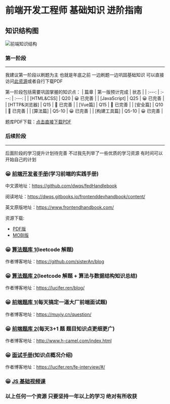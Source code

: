 前端开发工程师  基础知识 进阶指南 
========
## 知识结构图

![前端知识结构](https://raw.github.com/JacksonTian/fks/master/figures/fks.jpg)

### 第一阶段
---
我建议第一阶段以刷题为主 也就是年底之前 一边刷题一边巩固基础知识 
可以直接访问[此资源](https://github.com/okaychen/FE-Interview-Brochure)或者自行下载PDF

第一阶段包括需要巩固掌握的知识点：
| 篇章 | 第一版预计完成 | 状态 |
| :---: | :---: | :---: |
| [HTML&CSS] | Q20 | 😀 已完善 |
| [JavaScript] | Q25 | 😀 已完善 |
| [HTTP&浏览器] | Q15 | 🤔 已完善 |
| [Vue篇] | Q15 | 🤔 已完善 |
| [安全篇] | Q10 | 🤔 已完善 |
| [算法篇] | Q5-10 | 😀 已完善 |
| [构建工具篇] | Q5-10 | 😀 已完善 |

题库PDF下载：[点击直接下载PDF](https://github.com/okaychen/FE-Interview-Brochure/releases/download/v1.0/fe-interview-brochure_v1.0.pdf)

### 后续阶段
---
后面阶段的学习提升计划待完善 不过我先列举了一些优质的学习资源  有时间可以开始自己的计划

### 😀 [前端开发者手册](https://github.com/dwqs/front-end-handbook)(学习前端的实践手册)

中文源地址：https://github.com/dwqs/fedHandlebook

阅读地址：https://dwqs.gitbooks.io/frontenddevhandbook/content/

英文原版地址：https://www.frontendhandbook.com/

资源下载: 
- [PDF版](http://pan.baidu.com/s/1c0frhIS)
- [MOBI版](https://www.gitbook.com/book/dwqs/frontenddevhandbook/details)


### 😀 [算法题库 1](https://github.com/sisterAn/JavaScript-Algorithms)(leetcode 解题)

作者博客地址：https://github.com/sisterAn/blog


### 😀 [算法题库 2](https://github.com/azl397985856/leetcode)(leetcode 解题 + 算法与数据结构知识总结)

作者博客地址：https://lucifer.ren/blog/


### 😀 [前端题库 1](https://github.com/Advanced-Frontend/Daily-Interview-Question)(每天搞定一道大厂前端面试题)

作者博客地址：https://muyiy.cn/question/

### 😀 [前端题库 2](https://github.com/haizlin/fe-interview)(每天3+1 题 题目知识点更细更广)

作者博客地址：http://www.h-camel.com/index.html


### 😀 [面试手册](https://github.com/azl397985856/fe-interview)(知识点概况介绍)

作者博客地址：https://lucifer.ren/fe-interview/#/

### 😀 [JS 基础视频课](https://study.163.com/course/introduction.htm?courseId=1004170004&_trace_c_p_k2_=5c3b820404cc46469751e9690e698ea2)



### 以上任何一个资源 只要坚持一年以上的学习 绝对有所收获
